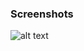 ### Screenshots

![alt text](https://github.com/andreiseverin/WeaponMod-guns-backup/blob/main/wpn_shockroach/Shock%20Roach.png?raw=true)